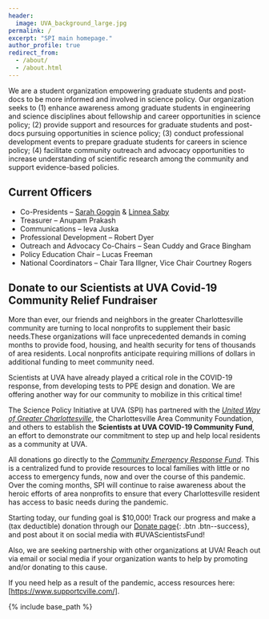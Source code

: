 ```yaml
---
header:
  image: UVA_background_large.jpg
permalink: /
excerpt: "SPI main homepage."
author_profile: true
redirect_from: 
  - /about/
  - /about.html
---
```


We are a student organization empowering graduate students and post-docs to be more informed and involved in science policy. Our organization seeks to (1) enhance awareness among graduate students in engineering and science disciplines about fellowship and career opportunities in science policy; (2) provide support and resources for graduate students and post-docs pursuing opportunities in science policy; (3) conduct professional development events to prepare graduate students for careers in science policy; (4) facilitate community outreach and advocacy opportunities to increase understanding of scientific research among the community and support evidence-based policies. 


## Current Officers
 * Co-Presidents – [Sarah Goggin](sg4dm@virginia.edu) & [Linnea Saby](ls3en@virginia.edu)
 * Treasurer – Anupam Prakash
 * Communications – Ieva Juska
 * Professional Development – Robert Dyer
 * Outreach and Advocacy Co-Chairs – Sean Cuddy  and Grace Bingham
 * Policy Education Chair – Lucas Freeman
 * National Coordinators – Chair Tara Illgner, Vice Chair Courtney Rogers


## Donate to our Scientists at UVA Covid-19 Community Relief Fundraiser
More than ever, our friends and neighbors in the greater Charlottesville community are turning to local nonprofits to supplement their basic needs.These organizations will face unprecedented demands in coming months to provide food, housing, and health security for tens of thousands of area residents. Local nonprofits anticipate requiring millions of dollars in additional funding to meet community need.

Scientists at UVA have already played a critical role in the COVID-19 response, from developing tests to PPE design and donation. We are offering another way for our community to mobilize in this critical time!

The Science Policy Initiative at UVA (SPI) has partnered with the [*United Way of Greater Charlottesville*](https://unitedwaycville.org/), the Charlottesville Area Community Foundation, and others to establish the **Scientists at UVA COVID-19 Community Fund**, an effort to demonstrate our commitment to step up and help local residents as a community at UVA. 

All donations go directly to the [*Community Emergency Response Fund*](https://www.dailyprogress.com/news/local/cacf-united-way-others-team-up-to-raise-funds-for/article_7108edb8-546f-5651-bbe0-fac1fc7dbed7.html). This is a centralized fund to provide resources to local families with little or no access to emergency funds, now and over the course of this pandemic.
Over the coming months, SPI will continue to raise awareness about the heroic efforts of area nonprofits to ensure that every Charlottesville resident has access to basic needs during the pandemic.

Starting today, our funding goal is $10,000! Track our progress and make a (tax deductible) donation through our [Donate page](donate/){: .btn .btn--success}, and post about it on social media with #UVAScientistsFund!

Also, we are seeking partnership with other organizations at UVA! Reach out via email or social media if your organization wants to help by promoting and/or donating to this cause.

If you need help as a result of the pandemic, access resources here: [https://www.supportcville.com/]. 


{% include base_path %}
